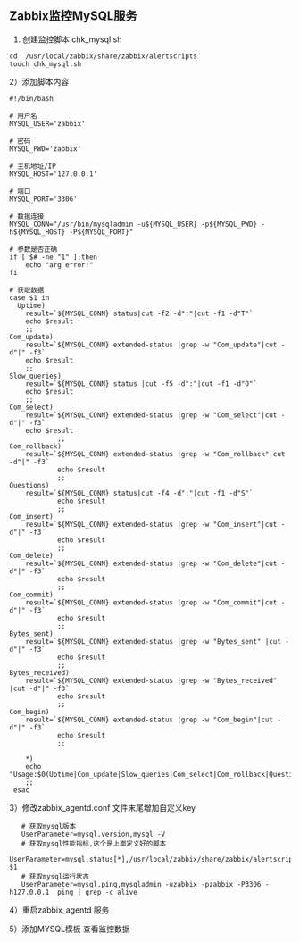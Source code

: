 ## Zabbix监控MySQL服务

   1) 创建监控脚本 chk_mysql.sh
   
    cd  /usr/local/zabbix/share/zabbix/alertscripts
    touch chk_mysql.sh
    
   2）添加脚本内容
   
    #!/bin/bash

    # 用户名
    MYSQL_USER='zabbix'
 
    # 密码
    MYSQL_PWD='zabbix'
 
    # 主机地址/IP
    MYSQL_HOST='127.0.0.1'
 
    # 端口
    MYSQL_PORT='3306'
 
    # 数据连接
    MYSQL_CONN="/usr/bin/mysqladmin -u${MYSQL_USER} -p${MYSQL_PWD} -h${MYSQL_HOST} -P${MYSQL_PORT}"
 
    # 参数是否正确
    if [ $# -ne "1" ];then 
        echo "arg error!" 
    fi 
 
    # 获取数据
    case $1 in 
      Uptime) 
        result=`${MYSQL_CONN} status|cut -f2 -d":"|cut -f1 -d"T"` 
        echo $result 
        ;; 
    Com_update) 
        result=`${MYSQL_CONN} extended-status |grep -w "Com_update"|cut -d"|" -f3` 
        echo $result 
        ;; 
    Slow_queries) 
        result=`${MYSQL_CONN} status |cut -f5 -d":"|cut -f1 -d"O"` 
        echo $result 
        ;; 
    Com_select) 
        result=`${MYSQL_CONN} extended-status |grep -w "Com_select"|cut -d"|" -f3` 
        echo $result 
                ;; 
    Com_rollback) 
        result=`${MYSQL_CONN} extended-status |grep -w "Com_rollback"|cut -d"|" -f3` 
                echo $result 
                ;; 
    Questions) 
        result=`${MYSQL_CONN} status|cut -f4 -d":"|cut -f1 -d"S"` 
                echo $result 
                ;; 
    Com_insert) 
        result=`${MYSQL_CONN} extended-status |grep -w "Com_insert"|cut -d"|" -f3` 
                echo $result 
                ;; 
    Com_delete) 
        result=`${MYSQL_CONN} extended-status |grep -w "Com_delete"|cut -d"|" -f3` 
                echo $result 
                ;; 
    Com_commit) 
        result=`${MYSQL_CONN} extended-status |grep -w "Com_commit"|cut -d"|" -f3` 
                echo $result 
                ;; 
    Bytes_sent) 
        result=`${MYSQL_CONN} extended-status |grep -w "Bytes_sent" |cut -d"|" -f3` 
                echo $result 
                ;; 
    Bytes_received) 
        result=`${MYSQL_CONN} extended-status |grep -w "Bytes_received" |cut -d"|" -f3` 
                echo $result 
                ;; 
    Com_begin) 
        result=`${MYSQL_CONN} extended-status |grep -w "Com_begin"|cut -d"|" -f3` 
                echo $result 
                ;; 
                        
        *) 
        echo "Usage:$0(Uptime|Com_update|Slow_queries|Com_select|Com_rollback|Questions|Com_insert|Com_delete|Com_commit|Bytes_sent|Bytes_received|Com_begin)" 
        ;; 
     esac
     
   3）修改zabbix_agentd.conf 文件末尾增加自定义key
   
       # 获取mysql版本
       UserParameter=mysql.version,mysql -V
       # 获取mysql性能指标,这个是上面定义好的脚本
       UserParameter=mysql.status[*],/usr/local/zabbix/share/zabbix/alertscripts/chk_mysql.sh $1
       # 获取mysql运行状态
       UserParameter=mysql.ping,mysqladmin -uzabbix -pzabbix -P3306 -h127.0.0.1  ping | grep -c alive
  4）重启zabbix_agentd 服务
  
  5）添加MYSQL模板 查看监控数据
